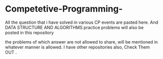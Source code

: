 # Competetive-Programming-
All the question that i have solved in various CP events are pasted here. 
 And DATA STRUCTURE AND ALGORITHMS practice problems will also be posted in this repository



the problems of which answer are not allowed to share, will be mentioned in whatever manner is allowed.
I have other repositories also, Check Them OUT .  

